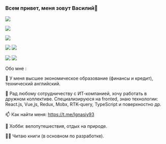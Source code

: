 ### Всем привет, меня зовут Василий👋

![](https://komarev.com/ghpvc/?username=Ignasiya)

[![](https://www.codewars.com/users/@Ignasiy93/badges/large)](https://www.codewars.com/users/@Ignasiy93)

![](https://github-profile-summary-cards.vercel.app/api/cards/profile-details?username=Ignasiya&theme=solarized_dark)

![](https://github-profile-summary-cards.vercel.app/api/cards/most-commit-language?username=Ignasiya&theme=solarized_dark) 
![](https://github-profile-summary-cards.vercel.app/api/cards/repos-per-language?username=Ignasiya&theme=solarized_dark)

![](https://github-profile-summary-cards.vercel.app/api/cards/stats?username=Ignasiya&theme=solarized_dark) 
![](https://github-profile-summary-cards.vercel.app/api/cards/productive-time?username=Ignasiya&theme=solarized_dark)

Обо мне :

🔭 У меня высшее экономическое образование (финансы и кредит), технический английский.

👯 Рад любому сотрудничеству с ИТ-компанией, хочу работать в дружном коллективе. Специализируюся на fronted, знаю технологии: React.js, Vue,js, Redux, Mobx, RTK-query, TypeScript и поверхностно др.

📫 Как найти меня: https://t.me/Ignasiy93

🌱 Хобби: велопутешествия, отдых на природе. 

👩‍💻 Читаю книги (в основном по разработке).
